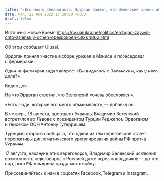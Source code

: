 ```yaml
---
title: "«Его много обманывают». Эрдоган заявил, что Зеленский «очень обеспокоен»"
date: Mon, 22 Aug 2022 17:29:00 +0300
draft: false
---
```

Источник: Новое Время https://nv.ua/ukraine/politics/erdogan-zayavil-chto-zelenskiy-ochen-obespokoen-50264862.html


 Об этом сообщает Ulusal.

Эрдоган принял участие в сборе урожая в Манисе и побеседовал с фермерами.

Один из фермеров задал вопрос: «Вы виделись с Зеленским, как у него дела?».

 Видео дня   

На что Эрдоган ответил, что Зеленский «очень обеспокоен».

«Есть люди, которые его много обманывают», — добавил он.

В четверг, 18 августа, президент Украины Владимир Зеленский встретился во Львове с президентом Турции Реджепом Эрдоганом и генсеком ООН Антониу Гутерришем.

Турецкая сторона сообщала, что одной из тем переговоров станут перспективы дипломатического урегулирования войны РФ против Украины.

17 августа, накануне этих переговоров, Владимир Зеленский исключил возможность переговоров с Россией даже через посредников — до тех пор, пока РФ намерена продолжать войну.

Присоединяйтесь к нам в соцсетях Facebook, Telegram и Instagram.
